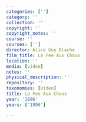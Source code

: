 ```yaml
---
categories: ['']
category: ''
collection: ''
copyright: ''
copyright_notes: ''
course: ''
courses: ['']
director: Alice Guy Blache
film_title: La Fee Aux Choux
location: ''
media: [video]
notes: ''
physical_description: ''
repository: ''
taxonomies: [Video]
title: La Fee Aux Choux
year: '1896'
years: ['1896']

---
```

